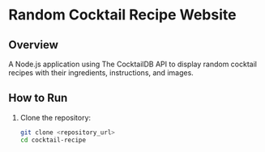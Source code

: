 # Random Cocktail Recipe Website

## Overview
A Node.js application using The CocktailDB API to display random cocktail recipes with their ingredients, instructions, and images.

## How to Run

1. Clone the repository:
   ```bash
   git clone <repository_url>
   cd cocktail-recipe